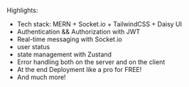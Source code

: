 
Highlights:

- Tech stack: MERN + Socket.io + TailwindCSS + Daisy UI
- Authentication && Authorization with JWT
- Real-time messaging with Socket.io
- user status
- state management with Zustand
- Error handling both on the server and on the client
- At the end Deployment like a pro for FREE!
- And much more!

